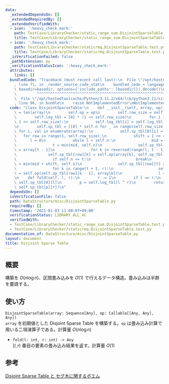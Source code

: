 ```yaml
---
data:
  _extendedDependsOn: []
  _extendedRequiredBy: []
  _extendedVerifiedWith:
  - icon: ':heavy_check_mark:'
    path: TestCase/LibraryChecker/static_range_sum.DisjointSparseTable.test.py
    title: TestCase/LibraryChecker/static_range_sum.DisjointSparseTable.test.py
  - icon: ':heavy_check_mark:'
    path: TestCase/LibraryChecker/staticrmq.DisjointSparseTable.test.py
    title: TestCase/LibraryChecker/staticrmq.DisjointSparseTable.test.py
  _isVerificationFailed: false
  _pathExtension: py
  _verificationStatusIcon: ':heavy_check_mark:'
  attributes:
    links: []
  bundledCode: "Traceback (most recent call last):\n  File \"/opt/hostedtoolcache/Python/3.11.2/x64/lib/python3.11/site-packages/onlinejudge_verify/documentation/build.py\"\
    , line 71, in _render_source_code_stat\n    bundled_code = language.bundle(stat.path,\
    \ basedir=basedir, options={'include_paths': [basedir]}).decode()\n          \
    \         ^^^^^^^^^^^^^^^^^^^^^^^^^^^^^^^^^^^^^^^^^^^^^^^^^^^^^^^^^^^^^^^^^^^^^^^^^^^^^^^^^\n\
    \  File \"/opt/hostedtoolcache/Python/3.11.2/x64/lib/python3.11/site-packages/onlinejudge_verify/languages/python.py\"\
    , line 96, in bundle\n    raise NotImplementedError\nNotImplementedError\n"
  code: "class DisjointSparseTable:\n    def __init__(self, array, op):\n        self.n\
    \ = len(array)\n        self.op = op\n        self.row_size = self.n.bit_length()\n\
    \        self.log_tbl = [0] * (1 << self.row_size)\n        for i in range(2,\
    \ 1 << self.row_size):\n            self.log_tbl[i] = self.log_tbl[i // 2] + 1\n\
    \n        self.sp_tbl = [[0] * self.n for _ in range(self.row_size)]\n       \
    \ for i, val in enumerate(array):\n            self.sp_tbl[0][i] = val\n     \
    \   for row in range(1, self.row_size):\n            shift = 1 << row\n      \
    \      l = 0\n            while l < self.n:\n                mid = l + shift\n\
    \                t = min(mid, self.n)\n                self.sp_tbl[row][t - 1]\
    \ = array[t - 1]\n                for k in reversed(range(l, t - 1)):\n      \
    \              self.sp_tbl[row][k] = self.op(array[k], self.sp_tbl[row][k + 1])\n\
    \                if self.n <= t:\n                    break\n                r\
    \ = min(mid + shift, self.n)\n                self.sp_tbl[row][t] = array[t]\n\
    \                for k in range(t + 1, r):\n                    self.sp_tbl[row][k]\
    \ = self.op(self.sp_tbl[row][k - 1], array[k])\n                l = mid + shift\n\
    \n    def fold(self, l, r):\n        r -= 1\n        if l == r:\n            return\
    \ self.sp_tbl[0][l]\n        p = self.log_tbl[l ^ r]\n        return self.op(self.sp_tbl[p][l],\
    \ self.sp_tbl[p][r])\n"
  dependsOn: []
  isVerificationFile: false
  path: DataStructure/misc/DisjointSparseTable.py
  requiredBy: []
  timestamp: '2021-01-03 11:00:07+09:00'
  verificationStatus: LIBRARY_ALL_AC
  verifiedWith:
  - TestCase/LibraryChecker/static_range_sum.DisjointSparseTable.test.py
  - TestCase/LibraryChecker/staticrmq.DisjointSparseTable.test.py
documentation_of: DataStructure/misc/DisjointSparseTable.py
layout: document
title: Disjoint Sparse Table
---
```


## 概要
構築を $O(n\log n)$、区間畳み込みを $O(1)$ で行えるデータ構造。畳み込みは半群を要請する。

## 使い方
`DisjointSparseTable(array: Sequence[Any], op: Callable[[Any, Any], Any])`  
`array` を初期値とした Disjoint Sparse Table を構築する。`op` は畳み込み計算で用いる二項演算子である。計算量 $O(n\log n)$

- `fold(l: int, r: int) -> Any`  
$\lbrack l, r)$ 番目の要素の畳み込み結果を返す。計算量 $O(1)$

## 参考
[Disjoint Sparse Table と セグ木に関するポエム](https://noshi91.hatenablog.com/entry/2018/05/08/183946)
